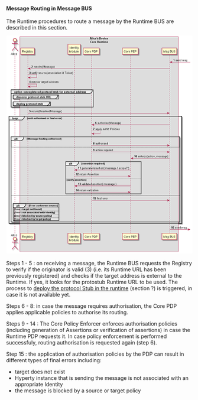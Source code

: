 #### Message Routing in Message BUS

The Runtime procedures to route a message by the Runtime BUS are described in this section.


![Figure @runtime-bus-msg-routing: Message Routing in Message BUS](bus-msg-routing.png)

Steps 1 - 5 : on receiving a message, the Runtime BUS requests the Registry to verify if the originator is valid (3) (i.e. its Runtime URL has been previously registered) and checks if the target address is external to the Runtime. If yes, it looks for the protostub Runtime URL to be used. The process to [deploy the protocol Stub in the runtime](deploy-protostub.md) (section ?) is triggered, in case it is not available yet.

Steps 6 - 8: in case the message requires authorisation, the Core PDP applies applicable policies to authorise its routing.

Steps 9 - 14 : The Core Policy Enforcer enforces authorisation policies (including generation of Assertions or verification of assertions) in case the Runtime PDP requests it. In case policy enforcement is performed successfuly, routing authorisation is requested again (step 6).

Step 15 : the application of authorisation policies by the PDP can result in different types of final errors including:

* target does not exist
* Hyperty instance that is sending the message is not associated with an appropriate Identity
* the message is blocked by a source or target policy
